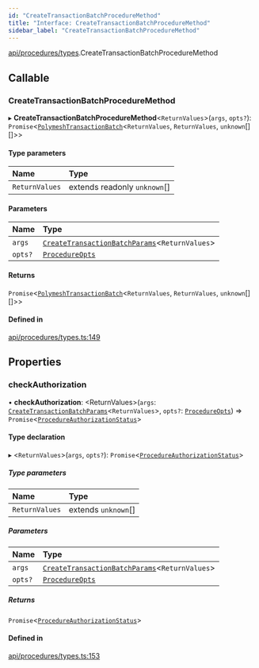 ```yaml
---
id: "CreateTransactionBatchProcedureMethod"
title: "Interface: CreateTransactionBatchProcedureMethod"
sidebar_label: "CreateTransactionBatchProcedureMethod"
---
```


[api/procedures/types](../../../../../modules/API/Procedures/Types/Types.md).CreateTransactionBatchProcedureMethod

## Callable

### CreateTransactionBatchProcedureMethod

▸ **CreateTransactionBatchProcedureMethod**\<`ReturnValues`\>(`args`, `opts?`): `Promise`\<[`PolymeshTransactionBatch`](../../../../../classes/Base/PolymeshTransactionBatch/PolymeshTransactionBatch.md)\<`ReturnValues`, `ReturnValues`, `unknown`[][]\>\>

#### Type parameters

| Name | Type |
| :------ | :------ |
| `ReturnValues` | extends readonly `unknown`[] |

#### Parameters

| Name | Type |
| :------ | :------ |
| `args` | [`CreateTransactionBatchParams`](../CreateTransactionBatchParams/CreateTransactionBatchParams.md)\<`ReturnValues`\> |
| `opts?` | [`ProcedureOpts`](../ProcedureOpts/ProcedureOpts.md) |

#### Returns

`Promise`\<[`PolymeshTransactionBatch`](../../../../../classes/Base/PolymeshTransactionBatch/PolymeshTransactionBatch.md)\<`ReturnValues`, `ReturnValues`, `unknown`[][]\>\>

#### Defined in

[api/procedures/types.ts:149](https://github.com/PolymeshAssociation/polymesh-sdk/blob/5b946f904/src/api/procedures/types.ts#L149)

## Properties

### checkAuthorization

• **checkAuthorization**: \<ReturnValues\>(`args`: [`CreateTransactionBatchParams`](../CreateTransactionBatchParams/CreateTransactionBatchParams.md)\<`ReturnValues`\>, `opts?`: [`ProcedureOpts`](../ProcedureOpts/ProcedureOpts.md)) => `Promise`\<[`ProcedureAuthorizationStatus`](../ProcedureAuthorizationStatus/ProcedureAuthorizationStatus.md)\>

#### Type declaration

▸ \<`ReturnValues`\>(`args`, `opts?`): `Promise`\<[`ProcedureAuthorizationStatus`](../ProcedureAuthorizationStatus/ProcedureAuthorizationStatus.md)\>

##### Type parameters

| Name | Type |
| :------ | :------ |
| `ReturnValues` | extends `unknown`[] |

##### Parameters

| Name | Type |
| :------ | :------ |
| `args` | [`CreateTransactionBatchParams`](../CreateTransactionBatchParams/CreateTransactionBatchParams.md)\<`ReturnValues`\> |
| `opts?` | [`ProcedureOpts`](../ProcedureOpts/ProcedureOpts.md) |

##### Returns

`Promise`\<[`ProcedureAuthorizationStatus`](../ProcedureAuthorizationStatus/ProcedureAuthorizationStatus.md)\>

#### Defined in

[api/procedures/types.ts:153](https://github.com/PolymeshAssociation/polymesh-sdk/blob/5b946f904/src/api/procedures/types.ts#L153)
